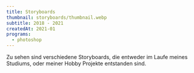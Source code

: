 ```yaml
---
title: Storyboards
thumbnail: storyboards/thumbnail.webp
subtitle: 2018 - 2021
createdAt: 2021-01
programs:
  - photoshop
---
```


Zu sehen sind verschiedene Storyboards, die entweder im Laufe meines Studiums, oder meiner Hobby Projekte entstanden sind.

<asset-image src="storyboards/creartive.webp" alt="Creartive"></asset-image>
<asset-image src="storyboards/monday_morning_sketch.webp" alt="Monday Morning Sketch"></asset-image>
<asset-image src="storyboards/monday_morning_final.webp" alt="Monday Morning Final"></asset-image>
<asset-image src="storyboards/high_rise.webp" alt="High Rise"></asset-image>
